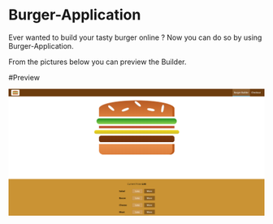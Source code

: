 # Burger-Application

Ever wanted to build your tasty burger online ? Now you can do so by using Burger-Application.

From the pictures below you can preview the Builder.

#Preview

<img src="src/assets/preview/Preview1.png">
